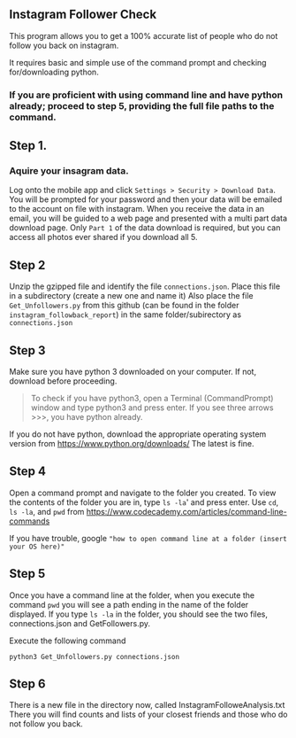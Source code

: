 ## Instagram Follower Check

This program allows you to get a 100% accurate list of people who do not follow you back on instagram. 

It requires basic and simple use of the command prompt and checking for/downloading python. 

### If you are proficient with using command line and have python already; proceed to step 5, providing the full file paths to the command. 

## Step 1.

### Aquire your insagram data. 

Log onto the mobile app and click `Settings > Security > Download Data`. You will be prompted 
for your password and then your data will be emailed to the account on file with instagram. When you receive the data in 
an email, you will be guided to a web page and presented with a multi part data download page. Only `Part 1` of the data download is required, but you can access all photos ever shared if you download all 5.

## Step 2


Unzip the gzipped file and identify the file `connections.json`. Place this file in a subdirectory (create a new one and name it)
Also place the file `Get_Unfollowers.py` from this github (can be found in the folder `instagram_followback_report`) in the same folder/subirectory as `connections.json`

## Step 3
Make sure you have python 3 downloaded on your computer. If not, download before proceeding. 

>To check if you have python3, open a Terminal (CommandPrompt) window and type python3 and press enter. 
If you see three arrows >>>, you have python already. 

If you do not have python, download the appropriate operating system version from https://www.python.org/downloads/
The latest is fine.

## Step 4
Open a command prompt and navigate to the folder you created. To view the contents of the folder you are in, type `ls -la`'
and press enter. Use `cd`, `ls -la`, and `pwd` from https://www.codecademy.com/articles/command-line-commands 

If you have trouble, google `"how to open command line at a folder (insert your OS here)"`

## Step 5
Once you have a command line at the folder, when you execute the command `pwd` you will see a path ending in the name of the folder
displayed. If you type `ls -la` in the folder, you should see the two files, connections.json and GetFollowers.py.

Execute the following command

`python3 Get_Unfollowers.py connections.json`

## Step 6

There is a new file in the directory now, called InstagramFolloweAnalysis.txt
There you will find counts and lists of your closest friends and those who do not follow you back.

